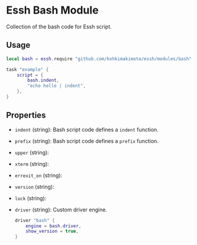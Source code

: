 # Essh Bash Module

Collection of the bash code for Essh script.

## Usage

```lua
local bash = essh.require "github.com/kohkimakimoto/essh/modules/bash"

task "example" {
    script = {
        bash.indent,
        "echo hello | indent",
    },
}
```

## Properties

* `indent` (string): Bash script code defines a `indent` function.

* `prefix` (string): Bash script code defines a `prefix` function.

* `upper` (string):

* `xterm` (string):

* `errexit_on` (string):

* `version` (string):

* `lock` (string):

* `driver` (string): Custom driver engine.

    ```lua
    driver "bash" {
        engine = bash.driver,
        show_version = true,
    }
    ```
